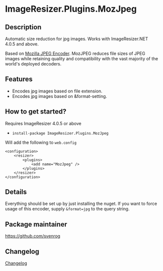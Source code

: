 # ImageResizer.Plugins.MozJpeg

## Description

Automatic size reduction for jpg images.
Works with ImageResizer.NET 4.0.5 and above.

Based on [Mozilla JPEG Encoder](https://github.com/mozilla/mozjpeg#mozilla-jpeg-encoder-project).
MozJPEG reduces file sizes of JPEG images while retaining quality and compatibility with the vast majority of the world's deployed decoders.

## Features

- Encodes jpg images based on file extension.
- Encodes jpg images based on &format-setting.

## How to get started?

Requires ImageResizer 4.0.5 or above

- `install-package ImageResizer.Plugins.MozJpeg`

Will add the following to `web.config`

```
<configuration>
    <resizer>
        <plugins>
            <add name="MozJpeg" />
        </plugins>
    </resizer>    
</configuration>
```

## Details

Everything should be set up by just installing the nuget.
If you want to force usage of this encoder, supply `&format=jpg` to the query string.

## Package maintainer

https://github.com/svenrog

## Changelog

[Changelog](CHANGELOG.md)